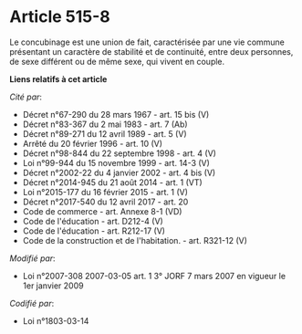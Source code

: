 # Article 515-8

Le concubinage est une union de fait, caractérisée par une vie commune présentant un caractère de stabilité et de continuité,
entre deux personnes, de sexe différent ou de même sexe, qui vivent en couple.

**Liens relatifs à cet article**

_Cité par_:

  - Décret n°67-290 du 28 mars 1967 - art. 15 bis (V)
  - Décret n°83-367 du 2 mai 1983 - art. 7 (Ab)
  - Décret n°89-271 du 12 avril 1989 - art. 5 (V)
  - Arrêté du 20 février 1996 - art. 10 (V)
  - Décret n°98-844 du 22 septembre 1998 - art. 4 (V)
  - Loi n°99-944 du 15 novembre 1999 - art. 14-3 (V)
  - Décret n°2002-22 du 4 janvier 2002 - art. 4 bis (V)
  - Décret n°2014-945 du 21 août 2014 - art. 1 (VT)
  - Loi n°2015-177 du 16 février 2015 - art. 1 (V)
  - Décret n°2017-540 du 12 avril 2017 - art. 20
  - Code de commerce - art. Annexe 8-1 (VD)
  - Code de l'éducation - art. D212-4 (V)
  - Code de l'éducation - art. R212-17 (V)
  - Code de la construction et de l'habitation. - art. R321-12 (V)

_Modifié par_:

  - Loi n°2007-308 2007-03-05 art. 1 3° JORF 7 mars 2007 en vigueur le 1er janvier 2009

_Codifié par_:

  - Loi n°1803-03-14
